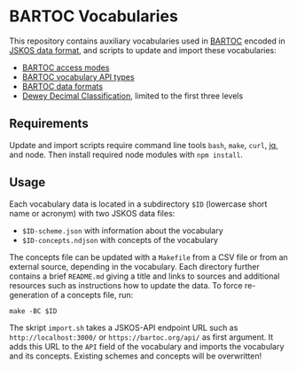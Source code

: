 # BARTOC Vocabularies

This repository contains auxiliary vocabularies used in [BARTOC](https://bartoc.org/) encoded in [JSKOS data format](https://gbv.github.io/jskos/), and scripts to update and import these vocabularies:

- [BARTOC access modes](bartoc-access)
- [BARTOC vocabulary API types](bartoc-api-types)
- [BARTOC data formats](bartoc-formats)
- [Dewey Decimal Classification](ddc), limited to the first three levels

## Requirements

Update and import scripts require command line tools `bash`, `make`, `curl`, [jq](https://stedolan.github.io/jq/), and node. Then install required node modules with `npm install`.

## Usage

Each vocabulary data is located in a subdirectory `$ID` (lowercase short name or acronym) with two JSKOS data files:

* `$ID-scheme.json` with information about the vocabulary
* `$ID-concepts.ndjson` with concepts of the vocabulary

The concepts file can be updated with a `Makefile` from a CSV file or from an external source, depending in the vocabulary. Each directory further contains a brief `README.md` giving a title and links to sources and additional resources such as instructions how to update the data. To force re-generation of a concepts file, run:

    make -BC $ID

The skript `import.sh` takes a JSKOS-API endpoint URL such as `http://localhost:3000/` or `https://bartoc.org/api/` as first argument. It adds this URL to the `API` field of the vocabulary and imports the vocabulary and its concepts. Existing schemes and concepts will be overwritten!
